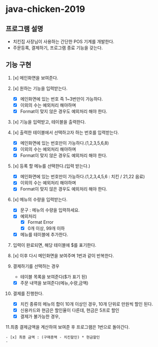 # java-chicken-2019

## 프로그램 설명
- 치킨집 사장님이 사용하는 간단한 POS 기계를 개발한다.
- 주문등록, 결제하기, 프로그램 종료 기능을 갖는다.

## 기능 구현

1. [x] 메인화면을 보여준다.

2. [x] 원하는 기능을 입력받는다.

    - [x] 메인화면에 있는 번호 즉 1~3번만이 가능하다.
    - [x] 이외의 수는 예외처리 해야하며
    - [x] Format이 맞지 않은 경우도 예외처리 해야 한다.
    
3. [x] 기능을 입력받고, 테이블을 출력한다.

4. [x] 출력한 테이블에서 선택하고자 하는 번호를 입력받는다.

    - [x] 메인화면에 있는 번호만이 가능하다.(1,2,3,5,6,8)
    - [x] 이외의 수는 예외처리 해야하며
    - [x] Format이 맞지 않은 경우도 예외처리 해야 한다.
    
5. [x] 등록 할 메뉴를 선택한다.(입력 받는다.)

    - [x] 메인화면에 있는 번호만이 가능하다.(1,2,3,4,5,6 : 치킨 / 21,22 음료)
    - [x] 이외의 수는 예외처리 해야하며
    - [x] Format이 맞지 않은 경우도 예외처리 해야 한다.
    
6. [x] 메뉴의 수량을 입력받는다.

    - [x] 문구 : 메뉴의 수량을 입력하세요.
    - [x] 예외처리
        - [x] Format Error
        - [x] 0개 이상, 99개 이하
    - [x] 메뉴를 테이블에 추가한다.
 
7. 입력이 완료되면, 해당 테이블에 $를 표기한다.

8. [x] 이후 다시 메인화면을 보여주며 1번과 같이 반복한다.

9. 결제하기를 선택하는 경우
    
    -  테이블 목록을 보여준다($가 표기 된)
    - [x] 주문 내역을 보여준다(메뉴,수량,금액)

10. 결제를 진행한다.
    
    - [x] 치킨 종류의 메뉴의 합이 10개 이상인 경우, 10개 단위로 만원씩 할인 된다.
    - [x] 신용카드와 현금은 할인율이 다른데, 현금은 5프로 할인
    - [x] 결제가 불가능한 경우,
    
11.최종 결제금액을 계산하여 보여준 후 프로그램은 1번으로 돌아간다.

    - [x] 최종 금액 : (구매총액 - 치킨할인) * 현금할인
    - 